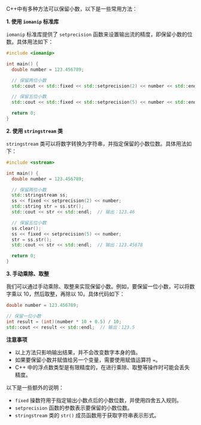 C++中有多种方法可以保留小数，以下是一些常用方法：

**1. 使用 `iomanip` 标准库**

`iomanip` 标准库提供了 `setprecision` 函数来设置输出流的精度，即保留小数的位数。具体用法如下：

```C++
#include <iomanip>

int main() {
  double number = 123.456789;

  // 保留两位小数
  std::cout << std::fixed << std::setprecision(2) << number << std::endl;  // 输出：123.46

  // 保留五位小数
  std::cout << std::fixed << std::setprecision(5) << number << std::endl;  // 输出：123.45678

  return 0;
}
```

**2. 使用 `stringstream` 类**

`stringstream` 类可以将数字转换为字符串，并指定保留的小数位数。具体用法如下：


```C++
#include <sstream>

int main() {
  double number = 123.456789;

  // 保留两位小数
  std::stringstream ss;
  ss << fixed << setprecision(2) << number;
  std::string str = ss.str();
  std::cout << str << std::endl;  // 输出：123.46

  // 保留五位小数
  ss.clear();
  ss << fixed << setprecision(5) << number;
  str = ss.str();
  std::cout << str << std::endl;  // 输出：123.45678

  return 0;
}
```

**3. 手动乘除、取整**

我们可以通过手动乘除、取整来实现保留小数。例如，要保留一位小数，可以将数字乘以 10，然后取整，再除以 10。具体代码如下：


```C++
double number = 123.456789;

// 保留一位小数
int result = (int)(number * 10 + 0.5) / 10;
std::cout << result << std::endl;  // 输出：123.5
```

**注意事项**

- 以上方法只影响输出结果，并不会改变数字本身的值。
- 如果要保留小数并赋值给另一个变量，需要使用赋值运算符 `=`。
- C++ 中的浮点数类型是有限精度的，在进行乘除、取整等操作时可能会丢失精度。

以下是一些额外的说明：

- `fixed` 操数符用于指定输出小数点后的小数位数，并使用四舍五入规则。
- `setprecision` 函数的参数表示要保留的小数位数。
- `stringstream` 类的 `str()` 成员函数用于获取字符串表示形式。